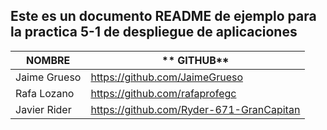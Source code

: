 ## Este es un documento README de ejemplo para la practica 5-1 de despliegue de aplicaciones
| **NOMBRE**            |            ** GITHUB**                  |
|-----------------------|-----------------------------------------|
| Jaime Grueso          |https://github.com/JaimeGrueso           |
| Rafa Lozano           |https://github.com/rafaprofegc           |
| Javier Rider          |https://github.com/Ryder-671-GranCapitan |
